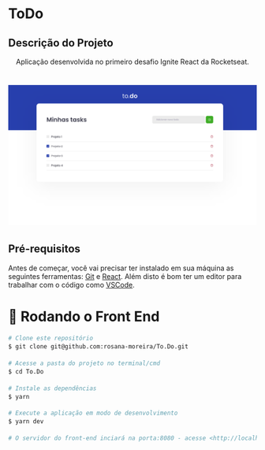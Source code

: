 # ToDo
<h2>Descrição do Projeto</h2>
<p align="center">
Aplicação desenvolvida no primeiro desafio Ignite React da Rocketseat.
</p>

<h1 align="center">
  <img alt="logo" title="#logo" src="./assets/git.png" />
</h1>
<h2>Pré-requisitos</h2>

Antes de começar, você vai precisar ter instalado em sua máquina as seguintes ferramentas:
[Git](https://git-scm.com) e [React](https://pt-br.reactjs.org/).
Além disto é bom ter um editor para trabalhar com o código como [VSCode](https://code.visualstudio.com/).

# 🎲 Rodando o Front End

```bash
# Clone este repositório
$ git clone git@github.com:rosana-moreira/To.Do.git

# Acesse a pasta do projeto no terminal/cmd
$ cd To.Do

# Instale as dependências
$ yarn

# Execute a aplicação em modo de desenvolvimento
$ yarn dev

# O servidor do front-end inciará na porta:8080 - acesse <http://localhost:8080>
```
